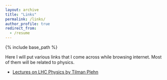 ```yaml
---
layout: archive
title: "Links"
permalink: /links/
author_profile: true
redirect_from:
  - /resume
---
```


{% include base_path %}

Here I will put various links that I come across while browsing internet. Most of them will be related to physics.

- [Lectures on LHC Physics by Tilman Plehn](https://www.thphys.uni-heidelberg.de/~plehn/pics/lhc.pdf)
